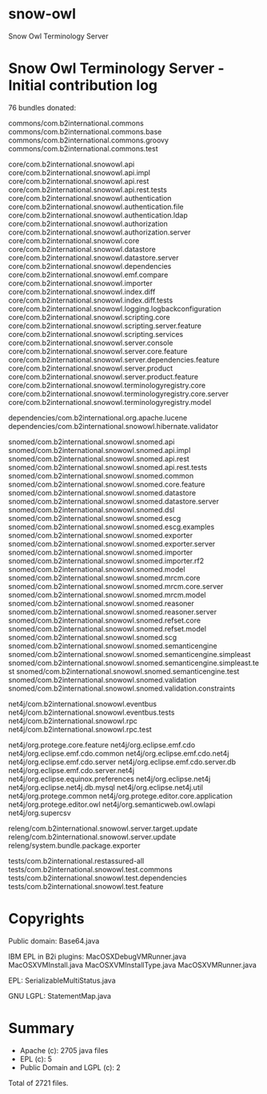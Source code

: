 # snow-owl
Snow Owl Terminology Server

Snow Owl Terminology Server - Initial contribution log
======================================================

76 bundles donated:

commons/com.b2international.commons
commons/com.b2international.commons.base
commons/com.b2international.commons.groovy
commons/com.b2international.commons.test

core/com.b2international.snowowl.api
core/com.b2international.snowowl.api.impl
core/com.b2international.snowowl.api.rest
core/com.b2international.snowowl.api.rest.tests
core/com.b2international.snowowl.authentication
core/com.b2international.snowowl.authentication.file
core/com.b2international.snowowl.authentication.ldap
core/com.b2international.snowowl.authorization
core/com.b2international.snowowl.authorization.server
core/com.b2international.snowowl.core
core/com.b2international.snowowl.datastore
core/com.b2international.snowowl.datastore.server
core/com.b2international.snowowl.dependencies
core/com.b2international.snowowl.emf.compare
core/com.b2international.snowowl.importer
core/com.b2international.snowowl.index.diff
core/com.b2international.snowowl.index.diff.tests
core/com.b2international.snowowl.logging.logbackconfiguration
core/com.b2international.snowowl.scripting.core
core/com.b2international.snowowl.scripting.server.feature
core/com.b2international.snowowl.scripting.services
core/com.b2international.snowowl.server.console
core/com.b2international.snowowl.server.core.feature
core/com.b2international.snowowl.server.dependencies.feature
core/com.b2international.snowowl.server.product
core/com.b2international.snowowl.server.product.feature
core/com.b2international.snowowl.terminologyregistry.core
core/com.b2international.snowowl.terminologyregistry.core.server
core/com.b2international.snowowl.terminologyregistry.model

dependencies/com.b2international.org.apache.lucene
dependencies/com.b2international.snowowl.hibernate.validator

snomed/com.b2international.snowowl.snomed.api
snomed/com.b2international.snowowl.snomed.api.impl
snomed/com.b2international.snowowl.snomed.api.rest
snomed/com.b2international.snowowl.snomed.api.rest.tests
snomed/com.b2international.snowowl.snomed.common
snomed/com.b2international.snowowl.snomed.core.feature
snomed/com.b2international.snowowl.snomed.datastore
snomed/com.b2international.snowowl.snomed.datastore.server
snomed/com.b2international.snowowl.snomed.dsl
snomed/com.b2international.snowowl.snomed.escg
snomed/com.b2international.snowowl.snomed.escg.examples
snomed/com.b2international.snowowl.snomed.exporter
snomed/com.b2international.snowowl.snomed.exporter.server
snomed/com.b2international.snowowl.snomed.importer
snomed/com.b2international.snowowl.snomed.importer.rf2
snomed/com.b2international.snowowl.snomed.model
snomed/com.b2international.snowowl.snomed.mrcm.core
snomed/com.b2international.snowowl.snomed.mrcm.core.server
snomed/com.b2international.snowowl.snomed.mrcm.model
snomed/com.b2international.snowowl.snomed.reasoner
snomed/com.b2international.snowowl.snomed.reasoner.server
snomed/com.b2international.snowowl.snomed.refset.core
snomed/com.b2international.snowowl.snomed.refset.model
snomed/com.b2international.snowowl.snomed.scg
snomed/com.b2international.snowowl.snomed.semanticengine
snomed/com.b2international.snowowl.snomed.semanticengine.simpleast
snomed/com.b2international.snowowl.snomed.semanticengine.simpleast.test
snomed/com.b2international.snowowl.snomed.semanticengine.test
snomed/com.b2international.snowowl.snomed.validation
snomed/com.b2international.snowowl.snomed.validation.constraints

net4j/com.b2international.snowowl.eventbus
net4j/com.b2international.snowowl.eventbus.tests
net4j/com.b2international.snowowl.rpc
net4j/com.b2international.snowowl.rpc.test

net4j/org.protege.core.feature
net4j/org.eclipse.emf.cdo
net4j/org.eclipse.emf.cdo.common
net4j/org.eclipse.emf.cdo.net4j
net4j/org.eclipse.emf.cdo.server
net4j/org.eclipse.emf.cdo.server.db
net4j/org.eclipse.emf.cdo.server.net4j
net4j/org.eclipse.equinox.preferences
net4j/org.eclipse.net4j
net4j/org.eclipse.net4j.db.mysql
net4j/org.eclipse.net4j.util
net4j/org.protege.common
net4j/org.protege.editor.core.application
net4j/org.protege.editor.owl
net4j/org.semanticweb.owl.owlapi
net4j/org.supercsv

releng/com.b2international.snowowl.server.target.update
releng/com.b2international.snowowl.server.update
releng/system.bundle.package.exporter

tests/com.b2international.restassured-all
tests/com.b2international.snowowl.test.commons
tests/com.b2international.snowowl.test.dependencies
tests/com.b2international.snowowl.test.feature

Copyrights
==========

Public domain:
Base64.java 

IBM EPL in B2i plugins:
MacOSXDebugVMRunner.java 
MacOSXVMInstall.java 
MacOSXVMInstallType.java 
MacOSXVMRunner.java

EPL:
SerializableMultiStatus.java

GNU LGPL:
StatementMap.java 

Summary
=======
* Apache (c): 2705 java files
* EPL (c): 5 
* Public Domain and LGPL (c): 2

Total of 2721 files.
